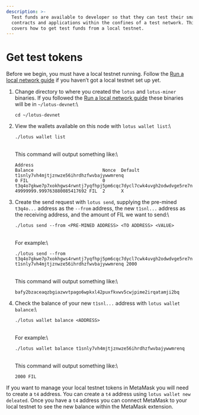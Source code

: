 ```yaml
---
description: >-
  Test funds are available to developer so that they can test their smart
  contracts and applications within the confines of a test network. This page
  covers how to get test funds from a local testnet.
---
```


# Get test tokens

Before we begin, you must have a local testnet running. Follow the [Run a local network guide](./) if you haven’t got a local testnet set up yet.

1.  Change directory to where you created the `lotus` and `lotus-miner` binaries. If you followed the [Run a local network guide](./) these binaries will be in `~/lotus-devnet`:\


    ```shell
    cd ~/lotus-devnet
    ```


2.  View the wallets available on this node with `lotus wallet list`:\


    ```shell
    ./lotus wallet list
    ```

    \
    This command will output something like:\


    ```plaintext
    Address                                                                                 Balance                          Nonce  Default
    t1snly7vh4mjtjznwze56ihrdhzfwvbajywwmrenq                                               0 FIL                            0
    t3q4o7gkwe7p7xokhgws4rwntj7yqfhpj5pm6cqc7dycl7cwk4uvgh2odwdvge5re7ne5gcc6xluifss5uu5cq  49999999.999763880085417692 FIL  2      X
    ```


3.  Create the send request with `lotus send`, supplying the pre-mined `t3q4o...` address as the `--from` address, the new `t1snl...` address as the receiving address, and the amount of FIL we want to send:\


    ```shell
    ./lotus send --from <PRE-MINED ADDRESS> <TO ADDRESS> <VALUE>
    ```

    \
    For example:\


    ```shell
    ./lotus send --from t3q4o7gkwe7p7xokhgws4rwntj7yqfhpj5pm6cqc7dycl7cwk4uvgh2odwdvge5re7ne5gcc6xluifss5uu5cq t1snly7vh4mjtjznwze56ihrdhzfwvbajywwmrenq 2000
    ```

    \
    This command will output something like:\


    ```plaintext
    bafy2bzaceaqzbgiazwvtpago6wpkxl42puxfkvwv5cwjpime2irqatamji2bq
    ```


4.  Check the balance of your new `t1snl...` address with `lotus wallet balance`:\


    ```shell
    ./lotus wallet balance <ADDRESS>
    ```

    \
    For example:\


    ```shell
    ./lotus wallet balance t1snly7vh4mjtjznwze56ihrdhzfwvbajywwmrenq
    ```

    \
    This command will output something like:\


    ```plaintext
    2000 FIL
    ```

If you want to manage your local testnet tokens in MetaMask you will need to create a `t4` address. You can create a `t4` address using `lotus wallet new deleated`. Once you have a `t4` address you can connect MetaMask to your local testnet to see the new balance within the MetaMask extension.

